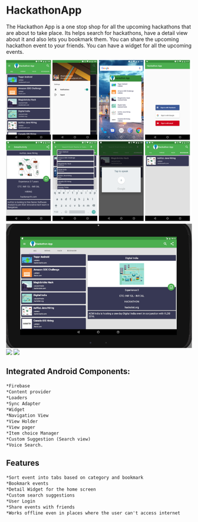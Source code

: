 # HackathonApp #
The Hackathon App is a one stop shop for all the upcoming hackathons that are about to take
place. Its helps search for hackathons, have a detail view about it and also lets you bookmark
them. You can share the upcoming hackathon event to your friends. You can have a widget for
all the upcoming events.

![ScreenShot](img/hackathonApp.png)
![ScreenShot](img/tab.PNG)
<img src="https://github.com/DhayanandBaskar/HackathonApp/img/hackathonApp.png" width="256">
<img src="https://github.com/DhayanandBaskar/HackathonApp/img/tab.PNG" width="256">

## Integrated Android Components: ##
    *Firebase
    *Content provider
    *Loaders
    *Sync Adapter
    *Widget
    *Navigation View
    *View Holder
    *View pager
    *Item choice Manager
    *Custom Suggestion (Search view)
    *Voice Search.

## Features ##
    *Sort event into tabs based on category and bookmark
    *Bookmark events
    *Detail Widget for the home screen
    *Custom search suggestions
    *User Login
    *Share events with friends
    *Works offline even in places where the user can't access internet


